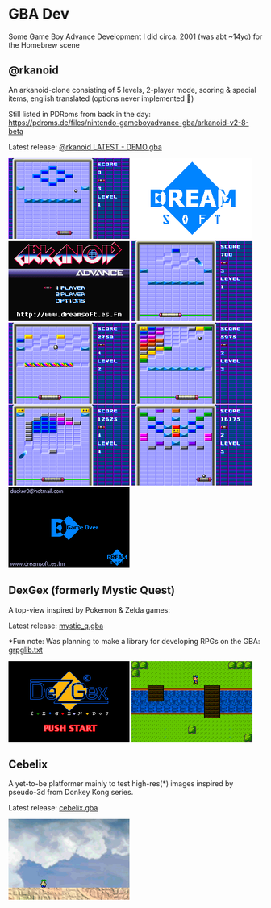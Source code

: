 # GBA Dev

Some Game Boy Advance Development I did circa. 2001 (was abt ~14yo) for the Homebrew scene

## @rkanoid

An arkanoid-clone consisting of 5 levels, 2-player mode, scoring & special items, english translated (options never implemented 🙈)

Still listed in PDRoms from back in the day: https://pdroms.de/files/nintendo-gameboyadvance-gba/arkanoid-v2-8-beta

Latest release: [@rkanoid LATEST - DEMO.gba](https://github.com/benoror/gbadev/blob/master/ROMS/@rkanoid%20LATEST%20-%20DEMO.gba?raw=true)


![](/public/%40rkanoid.gif) ![](/public/%40rkanoid%20LATEST%20-%20DEMO-0.png) ![](/public/%40rkanoid%20LATEST%20-%20DEMO-1.png) ![](/public/%40rkanoid%20LATEST%20-%20DEMO-7.png)  ![](/public/%40rkanoid%20LATEST%20-%20DEMO-2.png) ![](/public/%40rkanoid%20LATEST%20-%20DEMO-3.png) ![](/public/%40rkanoid%20LATEST%20-%20DEMO-5.png) ![](/public/%40rkanoid%20LATEST%20-%20DEMO-8.png) ![](/public/%40rkanoid%20LATEST%20-%20DEMO-4.png) 


## DexGex (formerly Mystic Quest)

A top-view inspired by Pokemon & Zelda games:

Latest release: [mystic_q.gba](https://github.com/benoror/gbadev/blob/master/ROMS/mystic_q.gba?raw=true)

\*Fun note: Was planning to make a library for developing RPGs on the GBA: [grpglib.txt](https://github.com/benoror/gbadev/blob/master/dreamsoft.es.fm/grpglib.txt)

![](/public/dezgex-0.png) ![](/public/dexgex.gif)

## Cebelix

A yet-to-be platformer mainly to test high-res(\*) images inspired by pseudo-3d from Donkey Kong series.

Latest release: [cebelix.gba](https://github.com/benoror/gbadev/blob/master/ROMS/cebelix.gba?raw=true)

![](/public/cebelix.gif)
